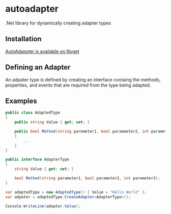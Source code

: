# autoadapter

.Net library for dynamically creating adapter types

## Installation

[AutoAdapyter is available on Nuget](https://www.nuget.org/packages/AutoAdapter)

## Defining an Adapter

An adpater type is defined by creating an interface containg the methods, properties, and events that
are required from the type being adapted.

## Examples

````c#
public class AdaptedType
{
    public string Value { get; set; }

    public bool Method(string paremeter1, bool paraemeter2, int parameter3)
    {
        ...
    }
}

public interface AdapterType
{
    string Value { get; set; }

    bool Method(string parameter1, bool parameter2, int paremeter3);
}

var adaptedType = new AdaptedType() { Value = "Hello World" };
var adpater = adaptedType.CreateAdapter<AdapterType>();

Console.WriteLine(adapter.Value);
````